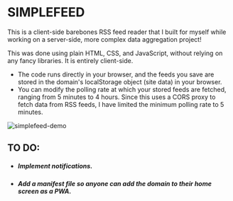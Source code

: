 # SIMPLEFEED
This is a client-side barebones RSS feed reader that I built for myself while working on a server-side, more complex data aggregation project!

This was done using plain HTML, CSS, and JavaScript, without relying on any fancy libraries. It is entirely client-side.
* The code runs directly in your browser, and the feeds you save are stored in the domain's localStorage object (site data) in your browser.
* You can modify the polling rate at which your stored feeds are fetched, ranging from 5 minutes to 4 hours. Since this uses a CORS proxy to fetch data from RSS feeds, I have limited the minimum polling rate to 5 minutes.

![simplefeed-demo](https://github.com/user-attachments/assets/1704ae93-bf82-4e9a-adc8-124efccd53d9)


## TO DO:
* ##### Implement notifications.
* ##### Add a manifest file so anyone can add the domain to their home screen as a PWA.
